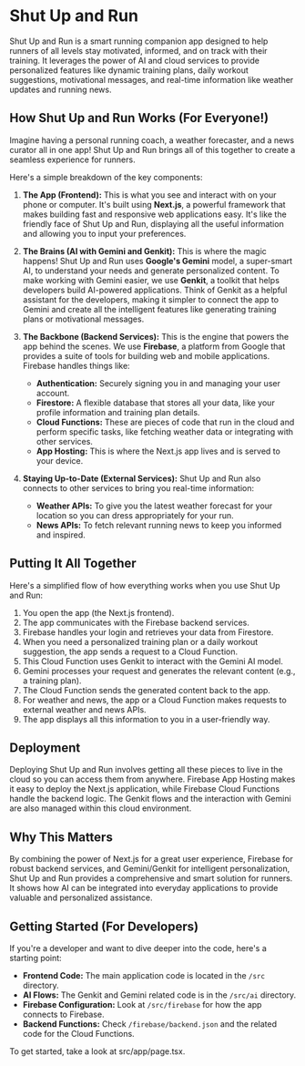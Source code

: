 # Shut Up and Run

Shut Up and Run is a smart running companion app designed to help runners of all levels stay motivated, informed, and on track with their training. It leverages the power of AI and cloud services to provide personalized features like dynamic training plans, daily workout suggestions, motivational messages, and real-time information like weather updates and running news.

## How Shut Up and Run Works (For Everyone!)

Imagine having a personal running coach, a weather forecaster, and a news curator all in one app! Shut Up and Run brings all of this together to create a seamless experience for runners.

Here's a simple breakdown of the key components:

1.  **The App (Frontend):** This is what you see and interact with on your phone or computer. It's built using **Next.js**, a powerful framework that makes building fast and responsive web applications easy. It's like the friendly face of Shut Up and Run, displaying all the useful information and allowing you to input your preferences.

2.  **The Brains (AI with Gemini and Genkit):** This is where the magic happens! Shut Up and Run uses **Google's Gemini** model, a super-smart AI, to understand your needs and generate personalized content. To make working with Gemini easier, we use **Genkit**, a toolkit that helps developers build AI-powered applications. Think of Genkit as a helpful assistant for the developers, making it simpler to connect the app to Gemini and create all the intelligent features like generating training plans or motivational messages.

3.  **The Backbone (Backend Services):** This is the engine that powers the app behind the scenes. We use **Firebase**, a platform from Google that provides a suite of tools for building web and mobile applications. Firebase handles things like:

    *   **Authentication:** Securely signing you in and managing your user account.
    *   **Firestore:** A flexible database that stores all your data, like your profile information and training plan details.
    *   **Cloud Functions:** These are pieces of code that run in the cloud and perform specific tasks, like fetching weather data or integrating with other services.
    *   **App Hosting:** This is where the Next.js app lives and is served to your device.

4.  **Staying Up-to-Date (External Services):** Shut Up and Run also connects to other services to bring you real-time information:

    *   **Weather APIs:** To give you the latest weather forecast for your location so you can dress appropriately for your run.
    *   **News APIs:** To fetch relevant running news to keep you informed and inspired.

## Putting It All Together

Here's a simplified flow of how everything works when you use Shut Up and Run:

1.  You open the app (the Next.js frontend).
2.  The app communicates with the Firebase backend services.
3.  Firebase handles your login and retrieves your data from Firestore.
4.  When you need a personalized training plan or a daily workout suggestion, the app sends a request to a Cloud Function.
5.  This Cloud Function uses Genkit to interact with the Gemini AI model.
6.  Gemini processes your request and generates the relevant content (e.g., a training plan).
7.  The Cloud Function sends the generated content back to the app.
8.  For weather and news, the app or a Cloud Function makes requests to external weather and news APIs.
9.  The app displays all this information to you in a user-friendly way.

## Deployment

Deploying Shut Up and Run involves getting all these pieces to live in the cloud so you can access them from anywhere. Firebase App Hosting makes it easy to deploy the Next.js application, while Firebase Cloud Functions handle the backend logic. The Genkit flows and the interaction with Gemini are also managed within this cloud environment.

## Why This Matters

By combining the power of Next.js for a great user experience, Firebase for robust backend services, and Gemini/Genkit for intelligent personalization, Shut Up and Run provides a comprehensive and smart solution for runners. It shows how AI can be integrated into everyday applications to provide valuable and personalized assistance.

## Getting Started (For Developers)

If you're a developer and want to dive deeper into the code, here's a starting point:

*   **Frontend Code:** The main application code is located in the `/src` directory.
*   **AI Flows:** The Genkit and Gemini related code is in the `/src/ai` directory.
*   **Firebase Configuration:** Look at `/src/firebase` for how the app connects to Firebase.
*   **Backend Functions:** Check `/firebase/backend.json` and the related code for the Cloud Functions.

To get started, take a look at src/app/page.tsx.
